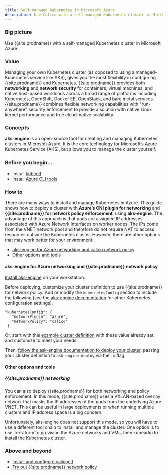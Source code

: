 ```yaml
---
title: Self-managed Kubernetes in Microsoft Azure
description: Use Calico with a self-managed Kubernetes cluster in Microsoft Azure.
---
```


### Big picture

Use {{site.prodname}} with a self-managed Kubernetes cluster in Microsoft Azure. 

### Value

Managing your own Kubernetes cluster (as opposed to using a managed-Kubernetes service like AKS), gives you the most flexibility in configuring {{site.prodname}} and Kubernetes. {{site.prodname}} provides both **networking** and **network security** for containers, virtual machines, and native host-based workloads across a broad range of platforms including Kubernetes, OpenShift, Docker EE, OpenStack, and bare metal services. {{site.prodname}} combines flexible networking capabilities with "run-anywhere" security enforcement to provide a solution with native Linux kernel performance and true cloud-native scalability.

### Concepts

**aks-engine** is an open-source tool for creating and managing Kubernetes clusters in Microsoft Azure. It is the core technology for Microsoft’s Azure Kubernetes Service (AKS), but allows you to manage the cluster yourself.

### Before you begin...

- Install [kubectl](https://kubernetes.io/docs/tasks/tools/install-kubectl/)
- Install [Azure CLI tools](https://docs.microsoft.com/en-us/cli/azure/install-azure-cli)

### How to

There are many ways to install and manage Kubernetes in Azure. This guide shows how to deploy a cluster with **Azure’s CNI plugin for networking** and **{{site.prodname}} for network policy enforcement**, using **aks-engine**. The advantage of this approach is that pods are assigned IP addresses associated with Azure Network Interfaces on worker nodes. The IPs come from the VNET network pool and therefore do not require NAT to access resources outside the Kubernetes cluster. However, there are other options that may work better for your environment.

- [aks-engine for Azure networking and calico network policy](#kubernetes-operations-for-calico-networking-and-network-policy)
- [Other options and tools](#other-options-and-tools)

#### aks-engine for Azure networking and {{site.prodname}} network policy

[Install aks-engine](https://github.com/Azure/aks-engine/blob/master/docs/tutorials/quickstart.md#install-aks-engine) on your workstation.

Before deploying, customize your cluster definition to use {{site.prodname}} for network policy.  Add or modify the `kubernetesConfig` section to include the following (see the [aks-engine documentation](https://github.com/Azure/aks-engine/blob/master/docs/topics/clusterdefinitions.md#kubernetesconfig) for other Kubernetes configuration settings).

```
"kubernetesConfig": {
   "networkPlugin": "azure",
   "networkPolicy": "calico"
 }
```
 
Or, start with this [example cluster definition](https://github.com/Azure/aks-engine/blob/master/examples/networkpolicy/kubernetes-calico-azure.json) with these value already set, and customize to meet your needs. 

Then, [follow the ask-engine documentation to deploy your cluster](https://github.com/Azure/aks-engine/blob/master/docs/tutorials/deploy.md), passing your cluster definition to `ask-engine deploy` via the `-m` flag. 

#### Other options and tools

##### {{site.prodname}} networking 

You can also deploy {{site.prodname}} for both networking and policy enforcement. In this mode, {{site.prodname}} uses a VXLAN-based overlay network that masks the IP addresses of the pods from the underlying Azure VNET. This can be useful in large deployments or when running multiple clusters and IP address space is a big concern.

Unfortunately, aks-engine does not support this mode, so you will have to use a different tool chain to install and manage the cluster. One option is to use Terraform to provision the Azure networks and VMs, then kubeadm to install the Kubernetes cluster.

### Above and beyond

- [Install and configure calicoctl]({{site.baseurl}}/getting-started/calicoctl/install)
- [Try out {{site.prodname}} network policy]({{site.baseurl}}/security/calico-network-policy)